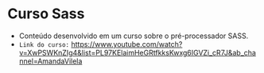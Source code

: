 # Curso Sass
- Conteúdo desenvolvido em um curso sobre o pré-processador SASS.
- `Link do curso:` https://www.youtube.com/watch?v=XwPSWKnZIg4&list=PL97KElaimHeGRtfkksKwxg6IGVZi_cR7J&ab_channel=AmandaVilela
